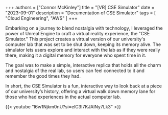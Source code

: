 +++
authors = ["Connor McKinley"]
title = "[VR] CSE Simulator"
date = "2023-09-01"
description = "Documentation of CSE Simulator"
tags = [
    "Cloud Engineering",
    "AWS"
]
+++

Embarking on a journey to blend nostalgia with technology, I leveraged the power of Unreal Engine to craft a virtual reality experience, the "CSE Simulator." This project creates a virtual version of our university's computer lab that was set to be shut down, keeping its memory alive. The simulator lets users explore and interact with the lab as if they were really there, making it a digital memory for everyone who spent time in it.

The goal was to make a simple, interactive replica that holds all the charm and nostalgia of the real lab, so users can feel connected to it and remember the good times they had.

In short, the CSE Simulator is a fun, interactive way to look back at a piece of our university’s history, offering a virtual walk down memory lane for those who had experiences in the actual computer lab.

{{< youtube "l6w1Njkm0nU?si=elC3I7KJAlNy7Lk3" >}}

